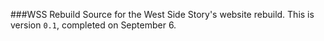 ###WSS Rebuild
Source for the West Side Story's website rebuild. This is version `0.1`, completed on September 6.